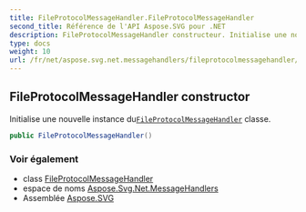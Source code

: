 ```yaml
---
title: FileProtocolMessageHandler.FileProtocolMessageHandler
second_title: Référence de l'API Aspose.SVG pour .NET
description: FileProtocolMessageHandler constructeur. Initialise une nouvelle instance duFileProtocolMessageHandler classe.
type: docs
weight: 10
url: /fr/net/aspose.svg.net.messagehandlers/fileprotocolmessagehandler/fileprotocolmessagehandler/
---
```

## FileProtocolMessageHandler constructor

Initialise une nouvelle instance du[`FileProtocolMessageHandler`](../) classe.

```csharp
public FileProtocolMessageHandler()
```

### Voir également

* class [FileProtocolMessageHandler](../)
* espace de noms [Aspose.Svg.Net.MessageHandlers](../../fileprotocolmessagehandler/)
* Assemblée [Aspose.SVG](../../../)


